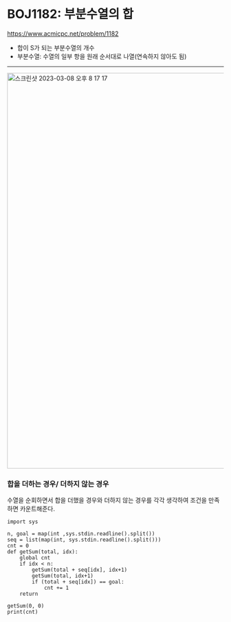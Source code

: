 # BOJ1182: 부분수열의 합 
<https://www.acmicpc.net/problem/1182>
+ 합이 S가 되는 부분수열의 개수
+ 부분수열: 수열의 일부 항을 원래 순서대로 나열(연속하지 않아도 됨)
---
<img width="921" alt="스크린샷 2023-03-08 오후 8 17 17" src="https://user-images.githubusercontent.com/104095041/223699778-bd488d43-80d1-4b9e-882d-b20c45a6f6ea.png">

### 합을 더하는 경우/ 더하지 않는 경우

수열을 순회하면서 합을 더했을 경우와 더하지 않는 경우를 각각 생각하여 조건을 만족하면 카운트해준다.

```
import sys

n, goal = map(int ,sys.stdin.readline().split())
seq = list(map(int, sys.stdin.readline().split()))
cnt = 0
def getSum(total, idx):
    global cnt
    if idx < n:
        getSum(total + seq[idx], idx+1)
        getSum(total, idx+1)
        if (total + seq[idx]) == goal:
            cnt += 1
    return

getSum(0, 0)
print(cnt)
```
